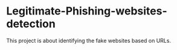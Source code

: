 # Legitimate-Phishing-websites-detection
This project is about identifying the fake websites based on URLs.

